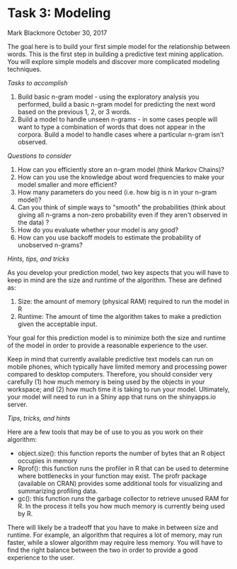 Task 3: Modeling
================
Mark Blackmore
October 30, 2017

The goal here is to build your first simple model for the relationship between words. This is the first step in building a predictive text mining application. You will explore simple models and discover more complicated modeling techniques.

*Tasks to accomplish*

1.  Build basic n-gram model - using the exploratory analysis you performed, build a basic n-gram model for predicting the next word based on the previous 1, 2, or 3 words.
2.  Build a model to handle unseen n-grams - in some cases people will want to type a combination of words that does not appear in the corpora. Build a model to handle cases where a particular n-gram isn't observed.

*Questions to consider*

1.  How can you efficiently store an n-gram model (think Markov Chains)?
2.  How can you use the knowledge about word frequencies to make your model smaller and more efficient?
3.  How many parameters do you need (i.e. how big is n in your n-gram model)?
4.  Can you think of simple ways to "smooth" the probabilities (think about giving all n-grams a non-zero probability even if they aren't observed in the data) ?
5.  How do you evaluate whether your model is any good?
6.  How can you use backoff models to estimate the probability of unobserved n-grams?

*Hints, tips, and tricks*

As you develop your prediction model, two key aspects that you will have to keep in mind are the size and runtime of the algorithm. These are defined as:

1.  Size: the amount of memory (physical RAM) required to run the model in R
2.  Runtime: The amount of time the algorithm takes to make a prediction given the acceptable input.

Your goal for this prediction model is to minimize both the size and runtime of the model in order to provide a reasonable experience to the user.

Keep in mind that currently available predictive text models can run on mobile phones, which typically have limited memory and processing power compared to desktop computers. Therefore, you should consider very carefully (1) how much memory is being used by the objects in your workspace; and (2) how much time it is taking to run your model. Ultimately, your model will need to run in a Shiny app that runs on the shinyapps.io server.

*Tips, tricks, and hints*

Here are a few tools that may be of use to you as you work on their algorithm:

-   object.size(): this function reports the number of bytes that an R object occupies in memory
-   Rprof(): this function runs the profiler in R that can be used to determine where bottlenecks in your function may exist. The profr package (available on CRAN) provides some additional tools for visualizing and summarizing profiling data.
-   gc(): this function runs the garbage collector to retrieve unused RAM for R. In the process it tells you how much memory is currently being used by R.

There will likely be a tradeoff that you have to make in between size and runtime. For example, an algorithm that requires a lot of memory, may run faster, while a slower algorithm may require less memory. You will have to find the right balance between the two in order to provide a good experience to the user.
